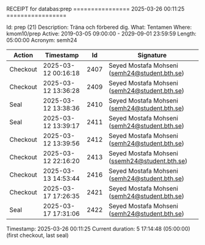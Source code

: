 RECEIPT for databas:prep
================ 2025-03-26 00:11:25 =================

Id:          prep (21)
Description: Träna och förbered dig.
What:        Tentamen
Where:       kmom10/prep
Active:      2019-03-05 09:00:00 - 2029-09-01 23:59:59
Length:      05:00:00
Acronym:     semh24

| Action   | Timestamp           | Id    | Signature |
|----------|---------------------|-------|-----------|
| Checkout | 2025-03-12 00:16:18 |  2407 | Seyed Mostafa Mohseni (semh24@student.bth.se) |
| Checkout | 2025-03-12 13:36:28 |  2409 | Seyed Mostafa Mohseni (semh24@student.bth.se) |
| Seal     | 2025-03-12 13:38:36 |  2410 | Seyed Mostafa Mohseni (semh24@student.bth.se) |
| Seal     | 2025-03-12 13:39:17 |  2411 | Seyed Mostafa Mohseni (semh24@student.bth.se) |
| Checkout | 2025-03-12 13:39:56 |  2412 | Seyed Mostafa Mohseni (semh24@student.bth.se) |
| Checkout | 2025-03-12 22:16:20 |  2413 | Seyed Mostafa Mohseni (ssemh24@student.bth.se) |
| Checkout | 2025-03-13 14:53:44 |  2416 | Seyed Mostafa Mohseni (semh24@student.bth.se) |
| Checkout | 2025-03-17 17:26:35 |  2421 | Seyed Mostafa Mohseni (semh24@student.bth.se) |
| Seal     | 2025-03-17 17:31:06 |  2422 | Seyed Mostafa Mohseni (semh24@student.bth.se) |

Timestamp:        2025-03-26 00:11:25
Current duration: 5 17:14:48 (05:00:00) (first checkout, last seal)


